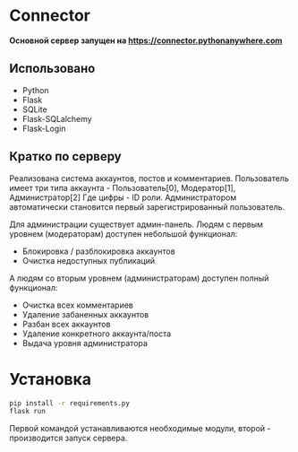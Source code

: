 # Connector
**Основной сервер запущен на https://connector.pythonanywhere.com**

## Использовано
- Python
- Flask 
- SQLite
- Flask-SQLalchemy 
- Flask-Login 

## Кратко по серверу
Реализована система аккаунтов, постов и комментариев.
Пользователь имеет три типа аккаунта - Пользователь[0], Модератор[1], Администратор[2]
Где цифры - ID роли.
Администратором автоматически становится первый зарегистрированный пользователь.

Для администрации существует админ-панель.
Людям с первым уровнем (модераторам) доступен небольшой функционал:
- Блокировка / разблокировка аккаунтов
- Очистка недоступных публикаций

А людям со вторым уровнем (администраторам) доступен полный функционал:
- Очистка всех комментариев
- Удаление забаненных аккаунтов
- Разбан всех аккаунтов
- Удаление конкретного аккаунта/поста
- Выдача уровня администратора

# Установка
```bash
pip install -r requirements.py
flask run
```
Первой командой устанавливаются необходимые модули, второй - производится запуск сервера.